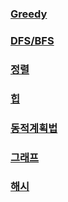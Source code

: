 ### [Greedy](greedy/greedy.md)
### [DFS/BFS](DFS_BFS/DFS_BFS.md)
### [정렬](sort/sort.md)
### [힙](heap/heap.md)
### [동적계획법](dynamic/dynamic.md)
### [그래프](graph/graph.md)
### [해시](hash/hash.md)
